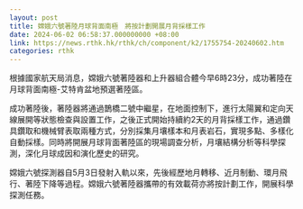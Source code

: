 ```yaml
---
layout: post
title: 嫦娥六號著陸月球背面南極　將按計劃開展月背採樣工作
date: 2024-06-02 06:58:37.000000000 +08:00
link: https://news.rthk.hk/rthk/ch/component/k2/1755754-20240602.htm
categories: rthk
---
```


根據國家航天局消息，嫦娥六號著陸器和上升器組合體今早6時23分，成功著陸在月球背面南極-艾特肯盆地預選著陸區。

成功著陸後，著陸器將通過鵲橋二號中繼星，在地面控制下，進行太陽翼和定向天線展開等狀態檢查與設置工作，之後正式開始持續約2天的月背採樣工作，通過鑽具鑽取和機械臂表取兩種方式，分別採集月壤樣本和月表岩石，實現多點、多樣化自動採樣。同時將開展月球背面著陸區的現場調查分析，月壤結構分析等科學探測，深化月球成因和演化歷史的研究。

嫦娥六號探測器自5月3日發射入軌以來，先後經歷地月轉移、近月制動、環月飛行、著陸下降等過程。嫦娥六號著陸器攜帶的有效載荷亦將按計劃工作，開展科學探測任務。
